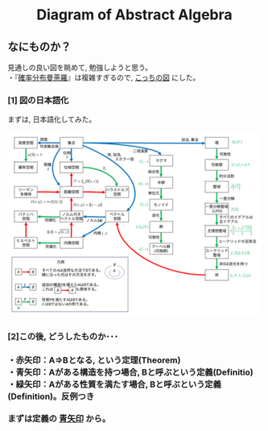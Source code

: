 <html lang="ja">
    <head>
        <meta charset="utf-8" />
    </head>
    <body>
<h1><center>Diagram of Abstract Algebra</center></h1>
<h2>なにものか？</h2>
<p>
見通しの良い図を眺めて, 勉強しようと思う。<br>
・『<a href="https://www.math.wm.edu/~leemis/chart/UDR/UDR.html">確率分布曼荼羅</a>』は複雑すぎるので, <a href="https://www.reddit.com/r/math/comments/99y547/my_digram_of_abstract_algebra_and_other_stuff/?tl=es-es#lightbox">こっちの図</a> にした。 
</p>
<h3>[1] 図の日本語化</h3>
<p>
まずは, 日本語化してみた。
</p>
<center><img src="images/diagram.svg"></center>

<h3>[2]この後, どうしたものか･･･<h3>
<p>
・赤矢印：A⇒Bとなる, という定理(Theorem)<br>
・青矢印：Aがある構造を持つ場合, Bと呼ぶという定義(Definitio)<br>
・緑矢印：Aがある性質を満たす場合, Bと呼ぶという定義(Definition)。反例つき<br>
<br>
まずは定義の <a href="https://boyoyon.github.io/Diagram_of_Abstract_Algebra/blue_arrows.html">青矢印</a> から。
</p>
    </body>
</html>
